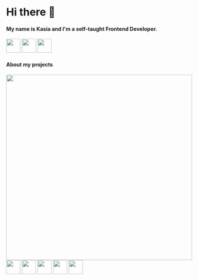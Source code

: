 <h1>Hi there 👋</h1>


<h4>My name is Kasia and I'm a self-taught Frontend Developer.</h4>
<img src="https://github.com/w-kasia/w-kasia/assets/121196574/ff94aa14-1e99-46aa-bc73-35c45382ba28" width="38"/>
<img src="https://github.com/w-kasia/w-kasia/assets/121196574/50935b49-2153-4eca-89d9-f277fd0558c4" width="38"/>

<img src="https://github.com/w-kasia/w-kasia/assets/121196574/54e88c75-b8ee-4f84-9ba6-3f409700635b" width="38"> 
<h4>About my projects</h4>

<img src="https://github.com/w-kasia/Baczynski/assets/121196574/a5713fe4-772d-4041-8b95-e85fa61665bb" width="500">



<img src="https://github.com/w-kasia/w-kasia/assets/121196574/28af4812-7e4b-4287-a359-0fca52e9ef27" width="38"> 
<img src="https://github.com/w-kasia/w-kasia/assets/121196574/50bdeb36-a9e7-4e0b-aa76-7e1b443f5f0f" width="38"> 
<img src="https://github.com/w-kasia/w-kasia/assets/121196574/91f02515-ca3f-4f88-a34a-51ac7fb17f64" width="38"> 

<img src="https://github.com/w-kasia/w-kasia/assets/121196574/47c5c9fb-709f-4317-af9f-ef7cd9997140" width="38"> 
<img src="https://github.com/w-kasia/w-kasia/assets/121196574/4c0026dc-6551-465d-a639-a47aa2277a7d" width="38"> 


